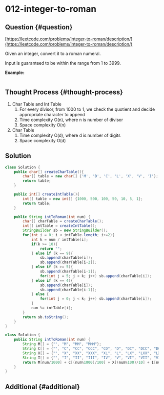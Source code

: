 # 012-integer-to-roman

## Question {#question}

[https://leetcode.com/problems/integer-to-roman/description/](https://leetcode.com/problems/integer-to-roman/description/)

Given an integer, convert it to a roman numeral.

Input is guaranteed to be within the range from 1 to 3999.

**Example:**

```text

```

## Thought Process {#thought-process}

1. Char Table and Int Table
   1. For every divisor, from 1000 to 1, we check the quotient and decide appropriate character to append
   2. Time complexity O\(n\), where n is number of divisor
   3. Space complexity O\(n\)
2. Char Table
   1. Time complexity O\(d\), where d is number of digits
   2. Space complexity O\(d\)

## Solution

```java
class Solution {
    public char[] createCharTable(){
        char[] table = new char[] {'M', 'D', 'C', 'L', 'X', 'V', 'I'};
        return table;
    }

    public int[] createIntTable(){
        int[] table = new int[] {1000, 500, 100, 50, 10, 5, 1};
        return table;
    }

    public String intToRoman(int num) {
        char[] charTable = createCharTable();
        int[] intTable = createIntTable();
        StringBuilder sb = new StringBuilder();
        for(int i = 0; i < intTable.length; i+=2){
            int k = num / intTable[i];
            if(k >= 10){
                return "";
            } else if (k == 9){
                sb.append(charTable[i]);
                sb.append(charTable[i-2]);
            } else if (k >= 5){
                sb.append(charTable[i-1]);
                for(int j = 5; j < k; j++) sb.append(charTable[i]);
            } else if (k == 4){
                sb.append(charTable[i]);
                sb.append(charTable[i-1]);
            } else {
                for(int j = 0; j < k; j++) sb.append(charTable[i]);
            }
            num %= intTable[i];
        }
        return sb.toString();
    }
}
```

```java
class Solution {
    public String intToRoman(int num) {
        String M[] = {"", "M", "MM", "MMM"};
        String C[] = {"", "C", "CC", "CCC", "CD", "D", "DC", "DCC", "DCCC", "CM"};
        String X[] = {"", "X", "XX", "XXX", "XL", "L", "LX", "LXX", "LXXX", "XC"};
        String I[] = {"", "I", "II", "III", "IV", "V", "VI", "VII", "VIII", "IX"};
        return M[num/1000] + C[(num%1000)/100] + X[(num%100)/10] + I[num%10];
    }
}
```

## Additional {#additional}

